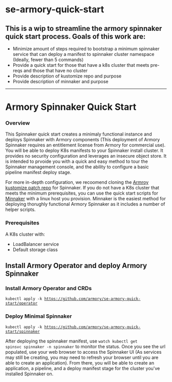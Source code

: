 # se-armory-quick-start

## This is a wip to streamline the armory spinnaker quick start process. Goals of this work are:
* Minimize amount of steps required to bootstrap a minimum spinnaker service that can deploy a manifest to spinnaker cluster namespace (Ideally, fewer than 5 commands)
* Provide a quick start for those that have a k8s cluster that meets pre-reqs and those that have no cluster
* Provide description of kustomize repo and purpose
* Provide description of minnaker and purpose

------------------
# Armory Spinnaker Quick Start

### Overview

This Spinnaker quick start creates a minimaly functional instance and deploys Spinnaker with Armory components (This deployment of Armory Spinnaker requires an entitlement license from Armory for commercial use). You will be able to deploy K8s manifests to your Spinnaker install cluster. It provides no security configuration and leverages an insecure object store. It is intended to prvoide you with a quick and easy method to tour the Spinnaker management console, and the ability to configure a basic pipeline manifest deploy stage.

For more in-depth configuration, we recoomend cloning the [Armroy kustomize patch repo](https://github.com/armory/spinnaker-kustomize-patches) for Spinnaker. If you do not have a K8s cluster that meets the minimum prerequisites, you can use the quick start scripts for [Minnaker](https://github.com/armory/minnaker) with a linux host you provision. Minnaker is the easiest method for deploying thorughly functional Armory Spinnaker as it includes a number of helper scripts.

### Prerequisites

A K8s cluster with:
* LoadBalancer service
* Default storage class

## Install Armory Operator and deploy Armory Spinnaker

### Install Armory Operator and CRDs

<code>kubectl apply -k https://github.com/armory/se-armory-quick-start/operator</code>

### Deploy Minimal Spinnaker

<code>kubectl apply -k https://github.com/armory/se-armory-quick-start/spinnaker</code>

After deploying the spinnaker manifest, use <code>watch kubectl get spinsvc spinnaker -n spinnaker</code> to monitor the status. Once you see the url populated, use your web browser to access the Spinnaker UI (As services may still be creating, you may need to refresh your browser until you are able to create an application). From there, you will be able to create an application, a pipeline, and a deploy manifest stage for the cluster you've installed Spinnaker on.
